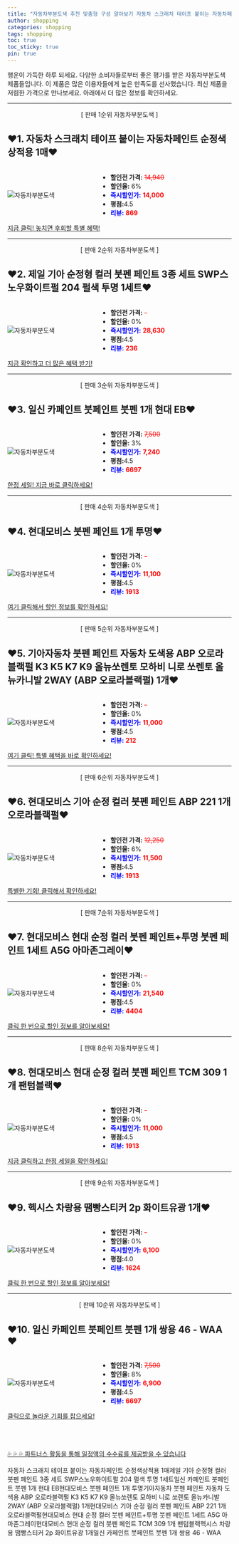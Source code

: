 ```yaml
---
title: "자동차부분도색 추천 맞춤형 구성 알아보기 자동차 스크래치 테이프 붙이는 자동차페인트"
author: shopping
categories: shopping
tags: shopping
toc: true
toc_sticky: true
pin: true
---
```

행운이 가득한 하루 되세요. 다양한 소비자들로부터 좋은 평가를 받은 자동차부분도색 제품들입니다. 이 제품은 많은 이용자들에게 높은 만족도를 선사했습니다. 최신 제품을 저렴한 가격으로 만나보세요. 아래에서 더 많은 정보를 확인하세요.

---
<p class="toplist" style="margin: 0 auto; display: block; width: fit-content;">[ 판매 1순위 자동차부분도색 ]</p>

<h2><strong>❤️1. 자동차 스크래치 테이프 붙이는 자동차페인트 순정색상적용 1매❤️</strong></h2>

<div style="display: flex; align-items: center;">
    <div style="flex: 0.4;">
        <img src="https://thumbnail10.coupangcdn.com/thumbnails/remote/230x230ex/image/vendor_inventory/f061/aa46dd624da0539c8c424164a500e0b13c2f30f79c2a82d8055917d457bc.jpg" alt="자동차부분도색" style="max-width: 100%;">
    </div>
    <div style="flex: 0.6; margin-left: 10px;">
        <ul>
            <li><strong>할인전 가격:</strong> <del style="color: red;">14,940</del></li>
            <li><strong>할인율:</strong> 6%</li>
            <li><span style='color:blue'><strong>즉시할인가:</strong></span> <span style='color:red'><strong>14,000</strong></span></li>
            <li><strong>평점:</strong>4.5</li>
            <li><span style='color:blue'><strong>리뷰:</strong></span> <span style='color:red'><strong>869</strong></span></li>
        </ul>
    </div>
</div>
<div class="center">
    <a href="https://selin100587001.github.io?lptag=AF9450613&subid=githubio&pageKey=1964131327&traceid=V0-153&itemId=3339420585&vendorItemId=74408070909" class="myButton">
        지금 클릭! 놓치면 후회할 특별 혜택!
    </a>
</div>


---
<p class="toplist" style="margin: 0 auto; display: block; width: fit-content;">[ 판매 2순위 자동차부분도색 ]</p>

<h2><strong>❤️2. 제일 기아 순정형 컬러 붓펜 페인트 3종 세트 SWP스노우화이트펄 204 펄색 투명 1세트❤️</strong></h2>

<div style="display: flex; align-items: center;">
    <div style="flex: 0.4;">
        <img src="https://thumbnail8.coupangcdn.com/thumbnails/remote/230x230ex/image/vendor_inventory/0ade/3d3d8a39384d1f76a93e2e8e60e230a0d0b35f81a9d3a1fd041911c8c9b6.jpg" alt="자동차부분도색" style="max-width: 100%;">
    </div>
    <div style="flex: 0.6; margin-left: 10px;">
        <ul>
            <li><strong>할인전 가격:</strong> <del style="color: red;">-</del></li>
            <li><strong>할인율:</strong> 0%</li>
            <li><span style='color:blue'><strong>즉시할인가:</strong></span> <span style='color:red'><strong>28,630</strong></span></li>
            <li><strong>평점:</strong>4.5</li>
            <li><span style='color:blue'><strong>리뷰:</strong></span> <span style='color:red'><strong>236</strong></span></li>
        </ul>
    </div>
</div>
<div class="center">
    <a href="https://selin100587001.github.io?lptag=AF9450613&subid=githubio&pageKey=5789428210&traceid=V0-153&itemId=10125531421&vendorItemId=90500017335" class="myButton">
        지금 확인하고 더 많은 혜택 받기!
    </a>
</div>


---
<p class="toplist" style="margin: 0 auto; display: block; width: fit-content;">[ 판매 3순위 자동차부분도색 ]</p>

<h2><strong>❤️3. 일신 카페인트 붓페인트 붓펜 1개 현대 EB❤️</strong></h2>

<div style="display: flex; align-items: center;">
    <div style="flex: 0.4;">
        <img src="https://thumbnail10.coupangcdn.com/thumbnails/remote/230x230ex/image/retail/images/7813563277267797-4d2f975d-cb74-480b-bc5d-f11afb59d439.jpg" alt="자동차부분도색" style="max-width: 100%;">
    </div>
    <div style="flex: 0.6; margin-left: 10px;">
        <ul>
            <li><strong>할인전 가격:</strong> <del style="color: red;">7,500</del></li>
            <li><strong>할인율:</strong> 3%</li>
            <li><span style='color:blue'><strong>즉시할인가:</strong></span> <span style='color:red'><strong>7,240</strong></span></li>
            <li><strong>평점:</strong>4.5</li>
            <li><span style='color:blue'><strong>리뷰:</strong></span> <span style='color:red'><strong>6697</strong></span></li>
        </ul>
    </div>
</div>
<div class="center">
    <a href="https://selin100587001.github.io?lptag=AF9450613&subid=githubio&pageKey=7360123746&traceid=V0-153&itemId=18960763139&vendorItemId=3725010691" class="myButton">
        한정 세일! 지금 바로 클릭하세요!
    </a>
</div>


---
<p class="toplist" style="margin: 0 auto; display: block; width: fit-content;">[ 판매 4순위 자동차부분도색 ]</p>

<h2><strong>❤️4. 현대모비스 붓펜 페인트 1개 투명❤️</strong></h2>

<div style="display: flex; align-items: center;">
    <div style="flex: 0.4;">
        <img src="https://thumbnail8.coupangcdn.com/thumbnails/remote/230x230ex/image/rs_quotation_api/yqndzaxr/4003a4928cb44b54b59bbc86fa1ac0ce.jpg" alt="자동차부분도색" style="max-width: 100%;">
    </div>
    <div style="flex: 0.6; margin-left: 10px;">
        <ul>
            <li><strong>할인전 가격:</strong> <del style="color: red;">-</del></li>
            <li><strong>할인율:</strong> 0%</li>
            <li><span style='color:blue'><strong>즉시할인가:</strong></span> <span style='color:red'><strong>11,100</strong></span></li>
            <li><strong>평점:</strong>4.5</li>
            <li><span style='color:blue'><strong>리뷰:</strong></span> <span style='color:red'><strong>1913</strong></span></li>
        </ul>
    </div>
</div>
<div class="center">
    <a href="https://selin100587001.github.io?lptag=AF9450613&subid=githubio&pageKey=7087865408&traceid=V0-153&itemId=17682905611&vendorItemId=84848093057" class="myButton">
        여기 클릭해서 할인 정보를 확인하세요!
    </a>
</div>


---
<p class="toplist" style="margin: 0 auto; display: block; width: fit-content;">[ 판매 5순위 자동차부분도색 ]</p>

<h2><strong>❤️5. 기아자동차 붓펜 페인트 자동차 도색용 ABP 오로라블랙펄 K3 K5 K7 K9 올뉴쏘렌토 모하비 니로 쏘렌토 올뉴카니발 2WAY (ABP 오로라블랙펄) 1개❤️</strong></h2>

<div style="display: flex; align-items: center;">
    <div style="flex: 0.4;">
        <img src="https://thumbnail10.coupangcdn.com/thumbnails/remote/230x230ex/image/vendor_inventory/15f7/aa628389b8c50c6df7848ad29d96b2482254f09d36dd7a54e9a29667d388.jpg" alt="자동차부분도색" style="max-width: 100%;">
    </div>
    <div style="flex: 0.6; margin-left: 10px;">
        <ul>
            <li><strong>할인전 가격:</strong> <del style="color: red;">-</del></li>
            <li><strong>할인율:</strong> 0%</li>
            <li><span style='color:blue'><strong>즉시할인가:</strong></span> <span style='color:red'><strong>11,000</strong></span></li>
            <li><strong>평점:</strong>4.5</li>
            <li><span style='color:blue'><strong>리뷰:</strong></span> <span style='color:red'><strong>212</strong></span></li>
        </ul>
    </div>
</div>
<div class="center">
    <a href="https://selin100587001.github.io?lptag=AF9450613&subid=githubio&pageKey=6945218260&traceid=V0-153&itemId=16854965649&vendorItemId=84033872649" class="myButton">
        여기 클릭! 특별 혜택을 바로 확인하세요!
    </a>
</div>


---
<p class="toplist" style="margin: 0 auto; display: block; width: fit-content;">[ 판매 6순위 자동차부분도색 ]</p>

<h2><strong>❤️6. 현대모비스 기아 순정 컬러 붓펜 페인트 ABP 221 1개 오로라블랙펄❤️</strong></h2>

<div style="display: flex; align-items: center;">
    <div style="flex: 0.4;">
        <img src="https://thumbnail7.coupangcdn.com/thumbnails/remote/230x230ex/image/rs_quotation_api/09zqq63p/03174ba887874141bf5c358c6cfea745.jpg" alt="자동차부분도색" style="max-width: 100%;">
    </div>
    <div style="flex: 0.6; margin-left: 10px;">
        <ul>
            <li><strong>할인전 가격:</strong> <del style="color: red;">12,250</del></li>
            <li><strong>할인율:</strong> 6%</li>
            <li><span style='color:blue'><strong>즉시할인가:</strong></span> <span style='color:red'><strong>11,500</strong></span></li>
            <li><strong>평점:</strong>4.5</li>
            <li><span style='color:blue'><strong>리뷰:</strong></span> <span style='color:red'><strong>1913</strong></span></li>
        </ul>
    </div>
</div>
<div class="center">
    <a href="https://selin100587001.github.io?lptag=AF9450613&subid=githubio&pageKey=7087865408&traceid=V0-153&itemId=17653992541&vendorItemId=84819547979" class="myButton">
        특별한 기회! 클릭해서 확인하세요!
    </a>
</div>


---
<p class="toplist" style="margin: 0 auto; display: block; width: fit-content;">[ 판매 7순위 자동차부분도색 ]</p>

<h2><strong>❤️7. 현대모비스 현대 순정 컬러 붓펜 페인트+투명 붓펜 페인트 1세트 A5G 아마존그레이❤️</strong></h2>

<div style="display: flex; align-items: center;">
    <div style="flex: 0.4;">
        <img src="https://thumbnail10.coupangcdn.com/thumbnails/remote/230x230ex/image/rs_quotation_api/b3k4vhye/7e58afb360e241d6a3ce0acde45a20db.jpg" alt="자동차부분도색" style="max-width: 100%;">
    </div>
    <div style="flex: 0.6; margin-left: 10px;">
        <ul>
            <li><strong>할인전 가격:</strong> <del style="color: red;">-</del></li>
            <li><strong>할인율:</strong> 0%</li>
            <li><span style='color:blue'><strong>즉시할인가:</strong></span> <span style='color:red'><strong>21,540</strong></span></li>
            <li><strong>평점:</strong>4.5</li>
            <li><span style='color:blue'><strong>리뷰:</strong></span> <span style='color:red'><strong>4404</strong></span></li>
        </ul>
    </div>
</div>
<div class="center">
    <a href="https://selin100587001.github.io?lptag=AF9450613&subid=githubio&pageKey=1392680352&traceid=V0-153&itemId=9761747773&vendorItemId=77045445888" class="myButton">
        클릭 한 번으로 할인 정보를 알아보세요!
    </a>
</div>


---
<p class="toplist" style="margin: 0 auto; display: block; width: fit-content;">[ 판매 8순위 자동차부분도색 ]</p>

<h2><strong>❤️8. 현대모비스 현대 순정 컬러 붓펜 페인트 TCM 309 1개 팬텀블랙❤️</strong></h2>

<div style="display: flex; align-items: center;">
    <div style="flex: 0.4;">
        <img src="https://thumbnail7.coupangcdn.com/thumbnails/remote/230x230ex/image/rs_quotation_api/fflabhye/0282230e1f4f436880bad59f87f76d5c.jpg" alt="자동차부분도색" style="max-width: 100%;">
    </div>
    <div style="flex: 0.6; margin-left: 10px;">
        <ul>
            <li><strong>할인전 가격:</strong> <del style="color: red;">-</del></li>
            <li><strong>할인율:</strong> 0%</li>
            <li><span style='color:blue'><strong>즉시할인가:</strong></span> <span style='color:red'><strong>11,000</strong></span></li>
            <li><strong>평점:</strong>4.5</li>
            <li><span style='color:blue'><strong>리뷰:</strong></span> <span style='color:red'><strong>1913</strong></span></li>
        </ul>
    </div>
</div>
<div class="center">
    <a href="https://selin100587001.github.io?lptag=AF9450613&subid=githubio&pageKey=7087865408&traceid=V0-153&itemId=17653990413&vendorItemId=84819545862" class="myButton">
        지금 클릭하고 한정 세일을 확인하세요!
    </a>
</div>


---
<p class="toplist" style="margin: 0 auto; display: block; width: fit-content;">[ 판매 9순위 자동차부분도색 ]</p>

<h2><strong>❤️9. 헥시스 차랑용 땜빵스티커 2p 화이트유광 1개❤️</strong></h2>

<div style="display: flex; align-items: center;">
    <div style="flex: 0.4;">
        <img src="https://thumbnail6.coupangcdn.com/thumbnails/remote/230x230ex/image/retail/images/897873355677606-e6ea78ad-452c-42b3-ad37-84e4f326af8c.jpg" alt="자동차부분도색" style="max-width: 100%;">
    </div>
    <div style="flex: 0.6; margin-left: 10px;">
        <ul>
            <li><strong>할인전 가격:</strong> <del style="color: red;">-</del></li>
            <li><strong>할인율:</strong> 0%</li>
            <li><span style='color:blue'><strong>즉시할인가:</strong></span> <span style='color:red'><strong>6,100</strong></span></li>
            <li><strong>평점:</strong>4.0</li>
            <li><span style='color:blue'><strong>리뷰:</strong></span> <span style='color:red'><strong>1624</strong></span></li>
        </ul>
    </div>
</div>
<div class="center">
    <a href="https://selin100587001.github.io?lptag=AF9450613&subid=githubio&pageKey=1163070148&traceid=V0-153&itemId=2139949348&vendorItemId=74301783546" class="myButton">
        클릭 한 번으로 할인 정보를 알아보세요!
    </a>
</div>


---
<p class="toplist" style="margin: 0 auto; display: block; width: fit-content;">[ 판매 10순위 자동차부분도색 ]</p>

<h2><strong>❤️10. 일신 카페인트 붓페인트 붓펜 1개 쌍용 46 - WAA❤️</strong></h2>

<div style="display: flex; align-items: center;">
    <div style="flex: 0.4;">
        <img src="https://thumbnail9.coupangcdn.com/thumbnails/remote/230x230ex/image/retail/images/7813563321885912-d7668d07-6906-44d3-857b-5494629ddb9f.jpg" alt="자동차부분도색" style="max-width: 100%;">
    </div>
    <div style="flex: 0.6; margin-left: 10px;">
        <ul>
            <li><strong>할인전 가격:</strong> <del style="color: red;">7,500</del></li>
            <li><strong>할인율:</strong> 8%</li>
            <li><span style='color:blue'><strong>즉시할인가:</strong></span> <span style='color:red'><strong>6,900</strong></span></li>
            <li><strong>평점:</strong>4.5</li>
            <li><span style='color:blue'><strong>리뷰:</strong></span> <span style='color:red'><strong>6697</strong></span></li>
        </ul>
    </div>
</div>
<div class="center">
    <a href="https://selin100587001.github.io?lptag=AF9450613&subid=githubio&pageKey=7360123746&traceid=V0-153&itemId=18960708318&vendorItemId=3718244639" class="myButton">
        클릭으로 놀라운 기회를 잡으세요!
    </a>
</div>

<br><br><br>[💦 💦 💦 파트너스 활동을 통해 일정액의 수수료를 제공받을 수 있습니다](https://link.coupang.com/a/bcpT2c)<br><br>자동차 스크래치 테이프 붙이는 자동차페인트 순정색상적용 1매제일 기아 순정형 컬러 붓펜 페인트 3종 세트 SWP스노우화이트펄 204 펄색 투명 1세트일신 카페인트 붓페인트 붓펜 1개 현대 EB현대모비스 붓펜 페인트 1개 투명기아자동차 붓펜 페인트 자동차 도색용 ABP 오로라블랙펄 K3 K5 K7 K9 올뉴쏘렌토 모하비 니로 쏘렌토 올뉴카니발 2WAY (ABP 오로라블랙펄) 1개현대모비스 기아 순정 컬러 붓펜 페인트 ABP 221 1개 오로라블랙펄현대모비스 현대 순정 컬러 붓펜 페인트+투명 붓펜 페인트 1세트 A5G 아마존그레이현대모비스 현대 순정 컬러 붓펜 페인트 TCM 309 1개 팬텀블랙헥시스 차랑용 땜빵스티커 2p 화이트유광 1개일신 카페인트 붓페인트 붓펜 1개 쌍용 46 - WAA